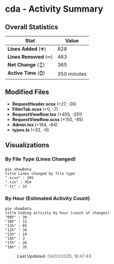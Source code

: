 # cda - Activity Summary 

## Overall Statistics

| Stat                   | Value                                                             |
| ---------------------- | ----------------------------------------------------------------- |
| **Lines Added** (➕)   | 828                                          |
| **Lines Removed** (➖) | 463                                        |
| **Net Change** (↕)    | 365                |
| **Active Time** (⌚)   | 350 minutes |


## Modified Files
- **RequestHeader.scss** (+27, -26)
- **FilterTab.scss** (+0, -7)
- **RequestViewRow.tsx** (+455, -251)
- **RequestViewRow.scss** (+150, -95)
- **Admin.tsx** (+164, -84)
- **types.ts** (+32, -0)

## Visualizations

### By File Type (Lines Changed)

```mermaid
pie showData
title Lines changed by file type
".scss" : 305
".tsx" : 954
".ts" : 32
```

### By Hour (Estimated Activity Count)

```mermaid
pie showData
title Coding activity by hour (count of changes)
"09h" : 39
"10h" : 12
"11h" : 65
"12h" : 34
"13h" : 19
"14h" : 3
"17h" : 26
"18h" : 35
```


> **Last Updated:** 04/03/2025, 18:47:43